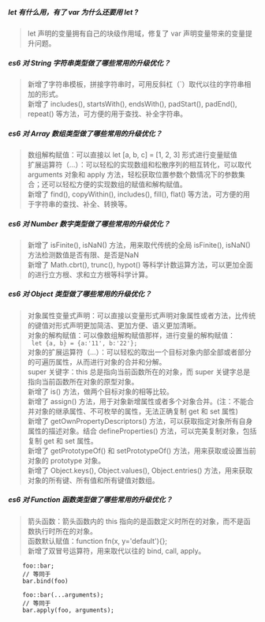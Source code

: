 ##### let 有什么用，有了 var 为什么还要用 let ?    
> let 声明的变量拥有自己的块级作用域，修复了 var 声明变量带来的变量提升问题。    
    
##### es6 对 String 字符串类型做了哪些常用的升级优化？  
> 新增了字符串模板，拼接字符串时，可用反斜杠（`）取代以往的字符串相加的形式。       
> 新增了 includes(), startsWith(), endsWith(), padStart(), padEnd(), repeat() 等方法，可方便的用于查找、补全字符串。    
    
##### es6 对 Array 数组类型做了哪些常用的升级优化？   
> 数组解构赋值：可以直接以 let [a, b, c] = [1, 2, 3] 形式进行变量赋值    
> 扩展运算符（...）：可以轻松的实现数组和松散序列的相互转化，可以取代 arguments 对象和 apply 方法，轻松获取位置参数个数情况下的参数集合；还可以轻松方便的实现数组的赋值和解构赋值。    
> 新增了 find(), copyWithin(), includes(), fill(), flat() 等方法，可方便的用于字符串的查找、补全、转换等。   
    
##### es6 对 Number 数字类型做了哪些常用的升级优化？  
> 新增了 isFinite(), isNaN() 方法，用来取代传统的全局 isFinite(), isNaN()方法检测数值是否有限、是否是NaN     
> 新增了 Math.cbrt(), trunc(), hypot() 等科学计数运算方法，可以更加全面的进行立方根、求和立方根等科学计算。
       
##### es6 对 Object 类型做了哪些常用的升级优化？   
> 对象属性变量式声明：可以直接以变量形式声明对象属性或者方法，比传统的键值对形式声明更加简洁、更加方便、语义更加清晰。   
> 对象的解构赋值：可以像数组解构赋值那样，进行变量的解构赋值：   
``` let {a, b} = {a:'11', b:'22'};```   
> 对象的扩展运算符（...）：可以轻松的取出一个目标对象内部全部或者部分的可遍历属性，从而进行对象的合并和分解。   
> super 关键字：this 总是指向当前函数所在的对象，而 super 关键字总是指向当前函数所在对象的原型对象。    
> 新增了 is() 方法，做两个目标对象的相等比较。   
> 新增了 assign() 方法，用于对象新增属性或者多个对象合并。(注：不能合并对象的继承属性、不可枚举的属性，无法正确复制 get 和 set 属性)   
> 新增了 getOwnPropertyDescriptors() 方法，可以获取指定对象所有自身属性的描述对象。结合 defineProperties() 方法，可以完美复制对象，包括复制 get 和 set 属性。   
> 新增了 getPrototypeOf() 和 setPrototypeOf() 方法，用来获取或设置当前对象的 prototype 对象。   
> 新增了 Object.keys(), Object.values(), Object.entries() 方法，用来获取对象的所有键、所有值和所有键值对数组。   
    
##### es6 对 Function 函数类型做了哪些常用的升级优化？ 
> 箭头函数：箭头函数内的 this 指向的是函数定义时所在的对象，而不是函数执行时所在的对象。   
> 函数默认赋值：function fn(x, y='default'){};   
> 新增了双冒号运算符，用来取代以往的 bind, call, apply。   
``` 
    foo::bar;   
    // 等同于   
    bar.bind(foo)   
    
    foo::bar(...arguments);   
    // 等同于   
    bar.apply(foo, arguments);
```